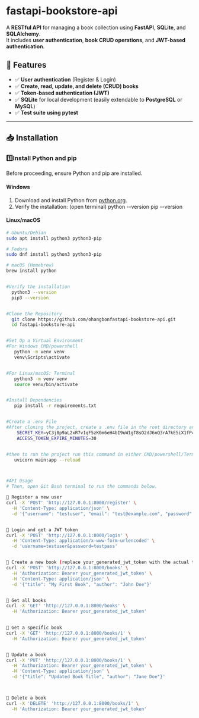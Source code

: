 # fastapi-bookstore-api
A **RESTful API** for managing a book collection using **FastAPI**, **SQLite**, and **SQLAlchemy**.  
It includes **user authentication**, **book CRUD operations**, and **JWT-based authentication**.

## **📌 Features**
- ✅ **User authentication** (Register & Login)  
- ✅ **Create, read, update, and delete (CRUD) books**  
- ✅ **Token-based authentication (JWT)**  
- ✅ **SQLite** for local development (easily extendable to **PostgreSQL** or **MySQL**)  
- ✅ **Test suite using pytest**  

---

## 📥 Installation

### 1️⃣Install Python and pip  
Before proceeding, ensure Python and pip are installed.  

#### **Windows**  
1. Download and install Python from [python.org](https://www.python.org/downloads/).  
2. Verify the installation:  (open terminal)
   python --version
   pip --version

   
#### Linux/macOS

```bash
# Ubuntu/Debian
sudo apt install python3 python3-pip

# Fedora
sudo dnf install python3 python3-pip

# macOS (Homebrew)
brew install python


#Verify the installation
  python3 --version
  pip3 --version


#Clone the Repository
  git clone https://github.com/ohangbonfastapi-bookstore-api.git
  cd fastapi-bookstore-api


#Set Up a Virtual Environment
#For Windows CMD/powershell
   python -m venv venv
   venv\Scripts\activate


#For Linux/macOS: Terminal
   python3 -m venv venv
   source venv/bin/activate


#Install Dependencies
   pip install -r requirements.txt


#Create a .env File
#After cloning the project, create a .env file in the root directory and add the following environment variables:
    SECRET_KEY=yC3j8p9aL2xR7v1qF5zK0m6eH4bI9uW1gT8sO2dJ6nQ3rA7kE5iX1fP4lZ9hV2
    ACCESS_TOKEN_EXPIRE_MINUTES=30


#then to run the project run this command in either CMD/powershell/Terminal
   uvicorn main:app --reload



#API Usage
# Then, open Git Bash terminal to run the commands below.

🔹 Register a new user
curl -X 'POST' 'http://127.0.0.1:8000/register' \
  -H 'Content-Type: application/json' \
  -d '{"username": "testuser", "email": "test@example.com", "password": "testpass"}'


🔹 Login and get a JWT token
curl -X 'POST' 'http://127.0.0.1:8000/login' \
  -H 'Content-Type: application/x-www-form-urlencoded' \
  -d 'username=testuser&password=testpass'


🔹 Create a new book (replace your_generated_jwt_token with the actual token)
curl -X 'POST' 'http://127.0.0.1:8000/books' \
  -H 'Authorization: Bearer your_generated_jwt_token' \
  -H 'Content-Type: application/json' \
  -d '{"title": "My First Book", "author": "John Doe"}'


🔹 Get all books
curl -X 'GET' 'http://127.0.0.1:8000/books' \
  -H 'Authorization: Bearer your_generated_jwt_token'

  
🔹 Get a specific book
curl -X 'GET' 'http://127.0.0.1:8000/books/1' \
  -H 'Authorization: Bearer your_generated_jwt_token'


🔹 Update a book
curl -X 'PUT' 'http://127.0.0.1:8000/books/1' \
  -H 'Authorization: Bearer your_generated_jwt_token' \
  -H 'Content-Type: application/json' \
  -d '{"title": "Updated Book Title", "author": "Jane Doe"}'



🔹 Delete a book
curl -X 'DELETE' 'http://127.0.0.1:8000/books/1' \
  -H 'Authorization: Bearer your_generated_jwt_token'





